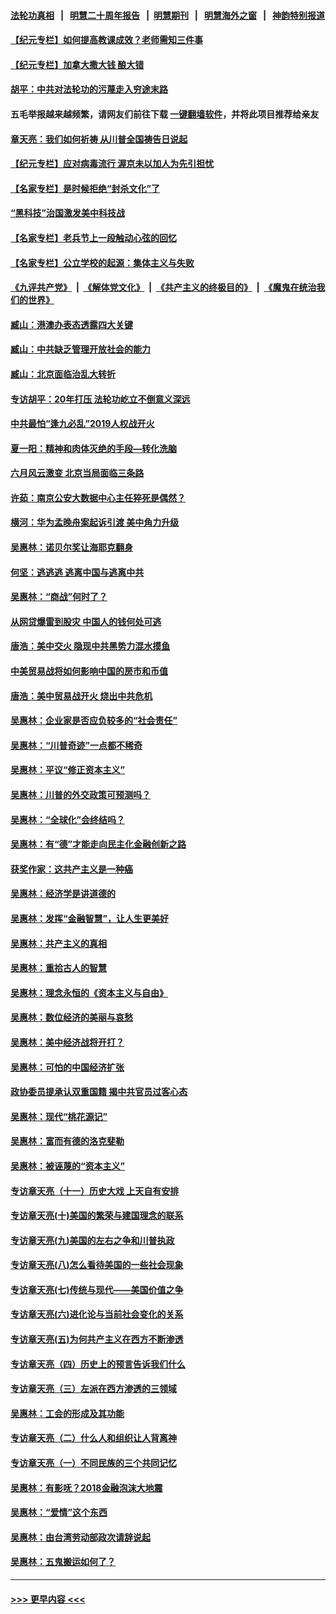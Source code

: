 #### [法轮功真相](https://github.com/gfw-breaker/truth/blob/master/README.md?t=0) &nbsp;&nbsp;|&nbsp;&nbsp; [明慧二十周年报告](https://github.com/gfw-breaker/mh-reports/blob/master/README.md?t=0) &nbsp;&nbsp;|&nbsp;&nbsp;[明慧期刊](https://github.com/gfw-breaker/mh-qikan) &nbsp;&nbsp;|&nbsp;&nbsp; [明慧海外之窗](https://github.com/gfw-breaker/mh-news/blob/master/README.md?t=0) &nbsp;&nbsp;|&nbsp;&nbsp; [神韵特别报道](https://github.com/gfw-breaker/mh-news/blob/master/shenyun.md?t=0)
#### [【纪元专栏】如何提高教课成效？老师需知三件事](../pages/nsc423/n12417848.md?t=06191302) 
#### [【纪元专栏】加拿大撒大钱 酿大错](../pages/nsc423/n12406564.md?t=06191302) 
#### [胡平：中共对法轮功的污蔑走入穷途末路](../pages/nsc423/n12266737.md?t=06191302) 
#### 五毛举报越来越频繁，请网友们前往下载 [一键翻墙软件](https://github.com/gfw-breaker/ssr-accounts)，并将此项目推荐给亲友
#### [章天亮：我们如何祈祷 从川普全国祷告日说起](../pages/nsc423/n11944627.md?t=06191302) 
#### [【纪元专栏】应对病毒流行 渥京未以加人为先引担忧](../pages/nsc423/n11875714.md?t=06191302) 
#### [【名家专栏】是时候拒绝“封杀文化”了](../pages/nsc423/n11814093.md?t=06191302) 
#### [“黑科技”治国激发美中科技战](../pages/nsc423/n11638056.md?t=06191302) 
#### [【名家专栏】老兵节上一段触动心弦的回忆](../pages/nsc423/n11646016.md?t=06191302) 
#### [【名家专栏】公立学校的起源：集体主义与失败](../pages/nsc423/n11601833.md?t=06191302) 
#### [《九评共产党》](https://github.com/begood0513/9ping.md/blob/master/README.md) &nbsp;|&nbsp; [《解体党文化》](../../../../jtdwh.md/blob/master/README.md)  &nbsp;|&nbsp; [《共产主义的终极目的》](../../../../gczydzjmd.md/blob/master/README.md) &nbsp;|&nbsp; [《魔鬼在统治我们的世界》](../../../../mgztzwmdsj.md/blob/master/README.md) 
#### [臧山：港澳办表态透露四大关键](../pages/nsc423/n11421628.md?t=06191302) 
#### [臧山：中共缺乏管理开放社会的能力](../pages/nsc423/n11407457.md?t=06191302) 
#### [臧山：北京面临治乱大转折](../pages/nsc423/n11406895.md?t=06191302) 
#### [专访胡平：20年打压 法轮功屹立不倒意义深远](../pages/nsc423/n11398800.md?t=06191302) 
#### [中共最怕“逢九必乱”2019人权战开火](../pages/nsc423/n11385248.md?t=06191302) 
#### [夏一阳：精神和肉体灭绝的手段—转化洗脑](../pages/nsc423/n11368250.md?t=06191302) 
#### [六月风云激变 北京当局面临三条路](../pages/nsc423/n11313668.md?t=06191302) 
#### [许茹：南京公安大数据中心主任猝死是偶然？](../pages/nsc423/n11064744.md?t=06191302) 
#### [横河：华为孟晚舟案起诉引渡 美中角力升级](../pages/nsc423/n11027230.md?t=06191302) 
#### [吴惠林：诺贝尔奖让海耶克翻身](../pages/nsc423/n10890049.md?t=06191302) 
#### [何坚：逃逃逃 逃离中国与逃离中共](../pages/nsc423/n10592891.md?t=06191302) 
#### [吴惠林：“商战”何时了？](../pages/nsc423/n10573558.md?t=06191302) 
#### [从网贷爆雷到股灾 中国人的钱何处可逃](../pages/nsc423/n10572800.md?t=06191302) 
#### [唐浩：美中交火 隐现中共黑势力混水摸鱼](../pages/nsc423/n10544040.md?t=06191302) 
#### [中美贸易战将如何影响中国的房市和币值](../pages/nsc423/n10543697.md?t=06191302) 
#### [唐浩：美中贸易战开火 烧出中共危机](../pages/nsc423/n10540126.md?t=06191302) 
#### [吴惠林：企业家是否应负较多的“社会责任”](../pages/nsc423/n10535022.md?t=06191302) 
#### [吴惠林：“川普奇迹”一点都不稀奇](../pages/nsc423/n10512808.md?t=06191302) 
#### [吴惠林：平议“修正资本主义”](../pages/nsc423/n10495724.md?t=06191302) 
#### [吴惠林：川普的外交政策可预测吗？](../pages/nsc423/n10462387.md?t=06191302) 
#### [吴惠林：“全球化”会终结吗？](../pages/nsc423/n10452838.md?t=06191302) 
#### [吴惠林：有“德”才能走向民主化金融创新之路](../pages/nsc423/n10432292.md?t=06191302) 
#### [获奖作家：这共产主义是一种癌](../pages/nsc423/n10431541.md?t=06191302) 
#### [吴惠林：经济学是讲道德的](../pages/nsc423/n10398014.md?t=06191302) 
#### [吴惠林：发挥“金融智慧”，让人生更美好](../pages/nsc423/n10375019.md?t=06191302) 
#### [吴惠林：共产主义的真相](../pages/nsc423/n10351394.md?t=06191302) 
#### [吴惠林：重拾古人的智慧](../pages/nsc423/n10337691.md?t=06191302) 
#### [吴惠林：理念永恒的《资本主义与自由》](../pages/nsc423/n10316274.md?t=06191302) 
#### [吴惠林：数位经济的美丽与哀愁](../pages/nsc423/n10292946.md?t=06191302) 
#### [吴惠林：美中经济战将开打？](../pages/nsc423/n10258825.md?t=06191302) 
#### [吴惠林：可怕的中国经济扩张](../pages/nsc423/n10219147.md?t=06191302) 
#### [政协委员提承认双重国籍 揭中共官员过客心态](../pages/nsc423/n10208809.md?t=06191302) 
#### [吴惠林：现代“桃花源记”](../pages/nsc423/n10185234.md?t=06191302) 
#### [吴惠林：富而有德的洛克斐勒](../pages/nsc423/n10142264.md?t=06191302) 
#### [吴惠林：被诬蔑的“资本主义”](../pages/nsc423/n10124816.md?t=06191302) 
#### [专访章天亮（十一）历史大戏 上天自有安排](../pages/nsc423/n10094905.md?t=06191302) 
#### [专访章天亮(十)美国的繁荣与建国理念的联系](../pages/nsc423/n10094899.md?t=06191302) 
#### [专访章天亮(九)美国的左右之争和川普执政](../pages/nsc423/n10094889.md?t=06191302) 
#### [专访章天亮(八)怎么看待美国的一些社会现象](../pages/nsc423/n10094857.md?t=06191302) 
#### [专访章天亮(七)传统与现代——美国价值之争](../pages/nsc423/n10093140.md?t=06191302) 
#### [专访章天亮(六)进化论与当前社会变化的关系](../pages/nsc423/n10092036.md?t=06191302) 
#### [专访章天亮(五)为何共产主义在西方不断渗透](../pages/nsc423/n10083620.md?t=06191302) 
#### [专访章天亮（四）历史上的预言告诉我们什么](../pages/nsc423/n10083606.md?t=06191302) 
#### [专访章天亮（三）左派在西方渗透的三领域](../pages/nsc423/n10081115.md?t=06191302) 
#### [吴惠林：工会的形成及其功能](../pages/nsc423/n10080633.md?t=06191302) 
#### [专访章天亮（二）什么人和组织让人背离神](../pages/nsc423/n10076637.md?t=06191302) 
#### [专访章天亮（一）不同民族的三个共同记忆](../pages/nsc423/n10074188.md?t=06191302) 
#### [吴惠林：有影呒？2018金融泡沫大地震](../pages/nsc423/n10040534.md?t=06191302) 
#### [吴惠林：“爱情”这个东西](../pages/nsc423/n10019423.md?t=06191302) 
#### [吴惠林：由台湾劳动部政次请辞说起](../pages/nsc423/n9979679.md?t=06191302) 
#### [吴惠林：五鬼搬运如何了？](../pages/nsc423/n9925338.md?t=06191302) 

----
#### [ >>> 更早内容 <<< ](../indexes/nsc423-earlier.md)
